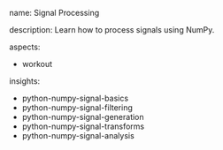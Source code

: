 name: Signal Processing

description: Learn how to process signals using NumPy.

aspects:
  - workout

insights:
  - python-numpy-signal-basics
  - python-numpy-signal-filtering
  - python-numpy-signal-generation
  - python-numpy-signal-transforms
  - python-numpy-signal-analysis

